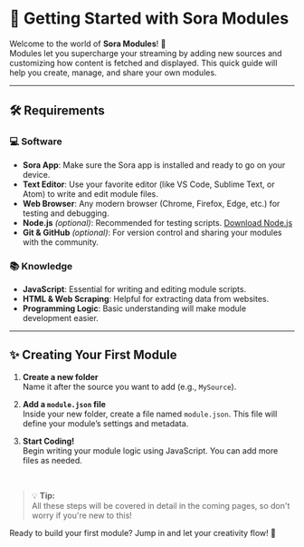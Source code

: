 # 🚀 Getting Started with Sora Modules

Welcome to the world of **Sora Modules**! 🌟  
Modules let you supercharge your streaming by adding new sources and customizing how content is fetched and displayed. This quick guide will help you create, manage, and share your own modules.

---

## 🛠️ Requirements

### 💻 Software
- **Sora App**: Make sure the Sora app is installed and ready to go on your device.
- **Text Editor**: Use your favorite editor (like VS Code, Sublime Text, or Atom) to write and edit module files.
- **Web Browser**: Any modern browser (Chrome, Firefox, Edge, etc.) for testing and debugging.
- **Node.js** *(optional)*: Recommended for testing scripts. [Download Node.js](https://nodejs.org/)
- **Git & GitHub** *(optional)*: For version control and sharing your modules with the community.

### 📚 Knowledge
- **JavaScript**: Essential for writing and editing module scripts.
- **HTML & Web Scraping**: Helpful for extracting data from websites.
- **Programming Logic**: Basic understanding will make module development easier.

---

## ✨ Creating Your First Module

1. **Create a new folder**  
    Name it after the source you want to add (e.g., `MySource`).

2. **Add a `module.json` file**  
    Inside your new folder, create a file named `module.json`. This file will define your module’s settings and metadata.

3. **Start Coding!**  
    Begin writing your module logic using JavaScript. You can add more files as needed.

<br>

> 💡 **Tip:**  
> All these steps will be covered in detail in the coming pages, so don't worry if you're new to this!


Ready to build your first module? Jump in and let your creativity flow! 🚀